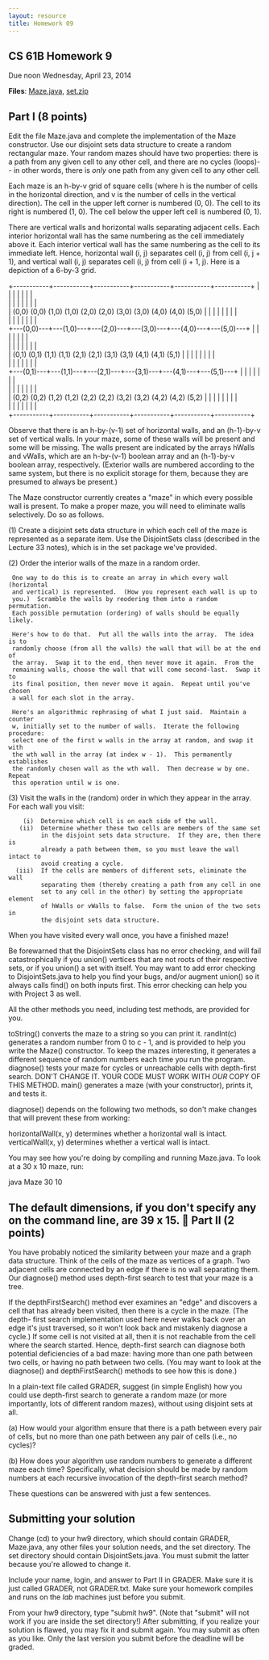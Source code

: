 ```yaml
---
layout: resource
title: Homework 09
---
```

CS 61B Homework 9
-----------------
Due noon Wednesday, April 23, 2014

**Files**: <a href="Maze.java">Maze.java</a>, <a href="set.zip">set.zip</a>

Part I  (8 points)
------------------
Edit the file Maze.java and complete the implementation of the Maze
constructor.  Use our disjoint sets data structure to create a random
rectangular maze.  Your random mazes should have two properties:  there is a
path from any given cell to any other cell, and there are no cycles (loops)--
in other words, there is _only_ one path from any given cell to any other cell.

Each maze is an h-by-v grid of square cells (where h is the number of cells in
the horizontal direction, and v is the number of cells in the vertical
direction).  The cell in the upper left corner is numbered (0, 0).  The cell to
its right is numbered (1, 0).  The cell below the upper left cell is numbered
(0, 1).

There are vertical walls and horizontal walls separating adjacent cells.  Each
interior horizontal wall has the same numbering as the cell immediately above
it.  Each interior vertical wall has the same numbering as the cell to its
immediate left.  Hence, horizontal wall (i, j) separates cell (i, j) from cell
(i, j + 1), and vertical wall (i, j) separates cell (i, j) from cell
(i + 1, j).  Here is a depiction of a 6-by-3 grid.

   +-----------+-----------+-----------+-----------+-----------+-----------+
   |           |           |           |           |           |           |  
   |           |           |           |           |           |           |  
   |   (0,0) (0,0) (1,0) (1,0) (2,0) (2,0) (3,0) (3,0) (4,0) (4,0) (5,0)   |
   |           |           |           |           |           |           |  
   |           |           |           |           |           |           |  
   +---(0,0)---+---(1,0)---+---(2,0)---+---(3,0)---+---(4,0)---+---(5,0)---+
   |           |           |           |           |           |           |  
   |           |           |           |           |           |           |  
   |   (0,1) (0,1) (1,1) (1,1) (2,1) (2,1) (3,1) (3,1) (4,1) (4,1) (5,1)   |
   |           |           |           |           |           |           |  
   |           |           |           |           |           |           |  
   +---(0,1)---+---(1,1)---+---(2,1)---+---(3,1)---+---(4,1)---+---(5,1)---+
   |           |           |           |           |           |           |  
   |           |           |           |           |           |           |  
   |   (0,2) (0,2) (1,2) (1,2) (2,2) (2,2) (3,2) (3,2) (4,2) (4,2) (5,2)   |
   |           |           |           |           |           |           |  
   |           |           |           |           |           |           |  
   +-----------+-----------+-----------+-----------+-----------+-----------+

Observe that there is an h-by-(v-1) set of horizontal walls, and an (h-1)-by-v
set of vertical walls.  In your maze, some of these walls will be present and
some will be missing.  The walls present are indicated by the arrays hWalls and
vWalls, which are an h-by-(v-1) boolean array and an (h-1)-by-v boolean array,
respectively.  (Exterior walls are numbered according to the same system, but
there is no explicit storage for them, because they are presumed to always be
present.)

The Maze constructor currently creates a "maze" in which every possible wall is
present.  To make a proper maze, you will need to eliminate walls selectively.
Do so as follows.

(1)  Create a disjoint sets data structure in which each cell of the maze is
     represented as a separate item.  Use the DisjointSets class (described in
     the Lecture 33 notes), which is in the set package we've provided.

(2)  Order the interior walls of the maze in a random order.

     One way to do this is to create an array in which every wall (horizontal
     and vertical) is represented.  (How you represent each wall is up to
     you.)  Scramble the walls by reodering them into a random permutation.
     Each possible permutation (ordering) of walls should be equally likely.

     Here's how to do that.  Put all the walls into the array.  The idea is to
     randomly choose (from all the walls) the wall that will be at the end of
     the array.  Swap it to the end, then never move it again.  From the
     remaining walls, choose the wall that will come second-last.  Swap it to
     its final position, then never move it again.  Repeat until you've chosen
     a wall for each slot in the array.

     Here's an algorithmic rephrasing of what I just said.  Maintain a counter
     w, initially set to the number of walls.  Iterate the following procedure:
     select one of the first w walls in the array at random, and swap it with
     the wth wall in the array (at index w - 1).  This permanently establishes
     the randomly chosen wall as the wth wall.  Then decrease w by one.  Repeat
     this operation until w is one.

(3)  Visit the walls in the (random) order in which they appear in the array.
     For each wall you visit:

        (i)  Determine which cell is on each side of the wall.
       (ii)  Determine whether these two cells are members of the same set
             in the disjoint sets data structure.  If they are, then there is
             already a path between them, so you must leave the wall intact to
             avoid creating a cycle.
      (iii)  If the cells are members of different sets, eliminate the wall
             separating them (thereby creating a path from any cell in one
             set to any cell in the other) by setting the appropriate element
             of hWalls or vWalls to false.  Form the union of the two sets in
             the disjoint sets data structure.

When you have visited every wall once, you have a finished maze!

Be forewarned that the DisjointSets class has no error checking, and will fail
catastrophically if you union() vertices that are not roots of their respective
sets, or if you union() a set with itself.  You may want to add error checking
to DisjointSets.java to help you find your bugs, and/or augment union() so it
always calls find() on both inputs first.  This error checking can help you
with Project 3 as well.

All the other methods you need, including test methods, are provided for you.

  toString() converts the maze to a string so you can print it.
  randInt(c) generates a random number from 0 to c - 1, and is provided to
      help you write the Maze() constructor.  To keep the mazes interesting,
      it generates a different sequence of random numbers each time you run the
      program.
  diagnose() tests your maze for cycles or unreachable cells with depth-first
      search.  DON'T CHANGE IT.  YOUR CODE MUST WORK WITH _OUR_ COPY OF THIS
      METHOD.
  main() generates a maze (with your constructor), prints it, and tests it.

diagnose() depends on the following two methods, so don't make changes that
will prevent these from working:

  horizontalWall(x, y) determines whether a horizontal wall is intact.
  verticalWall(x, y) determines whether a vertical wall is intact.

You may see how you're doing by compiling and running Maze.java.  To look at a
30 x 10 maze, run:

  java Maze 30 10

The default dimensions, if you don't specify any on the command line, are
39 x 15.

Part II  (2 points)
-------------------
You have probably noticed the similarity between your maze and a graph data
structure.  Think of the cells of the maze as vertices of a graph.  Two
adjacent cells are connected by an edge if there is no wall separating them.
Our diagnose() method uses depth-first search to test that your maze is a tree.

If the depthFirstSearch() method ever examines an "edge" and discovers a cell
that has already been visited, then there is a cycle in the maze.  (The depth-
first search implementation used here never walks back over an edge it's just
traversed, so it won't look back and mistakenly diagnose a cycle.)  If some
cell is not visited at all, then it is not reachable from the cell where the
search started.  Hence, depth-first search can diagnose both potential
deficiencies of a bad maze:  having more than one path between two cells, or
having no path between two cells.  (You may want to look at the diagnose() and
depthFirstSearch() methods to see how this is done.)

In a plain-text file called GRADER, suggest (in simple English) how you could
use depth-first search to generate a random maze (or more importantly, lots of
different random mazes), without using disjoint sets at all.

(a)  How would your algorithm ensure that there is a path between every pair of
     cells, but no more than one path between any pair of cells (i.e., no
     cycles)?

(b)  How does your algorithm use random numbers to generate a different maze
     each time?  Specifically, what decision should be made by random numbers
     at each recursive invocation of the depth-first search method?

These questions can be answered with just a few sentences.

Submitting your solution
------------------------
Change (cd) to your hw9 directory, which should contain GRADER, Maze.java, any
other files your solution needs, and the set directory.  The set directory
should contain DisjointSets.java.  You must submit the latter because you're
allowed to change it.

Include your name, login, and answer to Part II in GRADER.  Make sure it is
just called GRADER, not GRADER.txt.  Make sure your homework compiles and runs
on the _lab_ machines just before you submit.

From your hw9 directory, type "submit hw9".  (Note that "submit" will not work
if you are inside the set directory!)  After submitting, if you realize your
solution is flawed, you may fix it and submit again.  You may submit as often
as you like.  Only the last version you submit before the deadline will be
graded.
